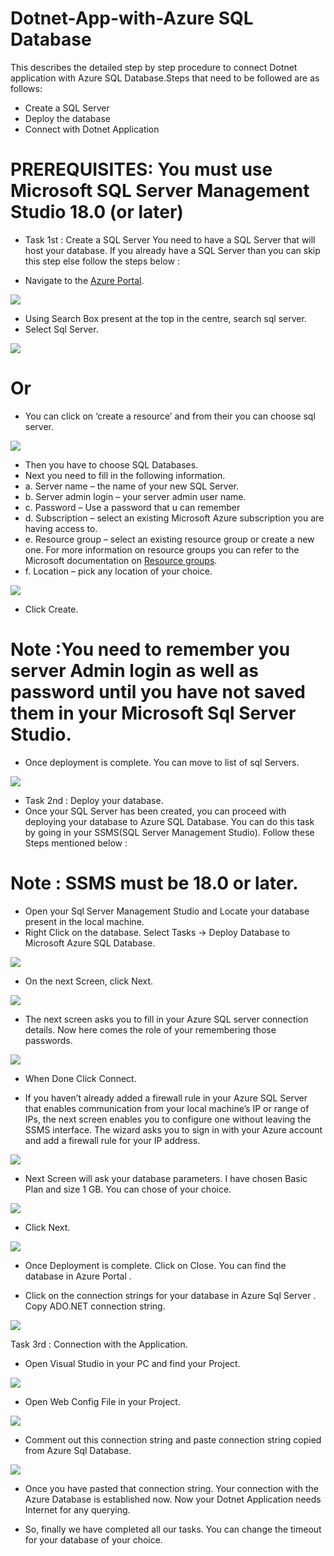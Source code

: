 # Dotnet-App-with-Azure SQL Database
This describes the detailed step by step procedure to connect Dotnet application with Azure SQL Database.Steps that need to be followed are as follows:
+	Create a SQL Server
+	Deploy the database
+	Connect with Dotnet Application
# PREREQUISITES: You must use Microsoft SQL Server Management Studio 18.0 (or later)
* Task 1st  : Create a SQL Server 
You need to have a SQL Server that will host your database. If you already have a SQL Server than you can skip this step else follow the steps below :
+	Navigate to the [Azure Portal](https://azure.microsoft.com/en-gb/).

![](https://github.com/DhruvKinger/Dotnet-App-with-Azure-/blob/master/Blog%20Folder/Screenshot%20(10).png)

+	Using Search Box present at the top in the centre, search sql server.
+	Select Sql Server.


![](https://github.com/DhruvKinger/Dotnet-App-with-Azure-/blob/master/Blog%20Folder/1st.png)

#                                               Or

+ You can click on ‘create a resource’ and from their you can choose sql server.

![](https://github.com/DhruvKinger/Dotnet-App-with-Azure-/blob/master/Blog%20Folder/Screenshot%20(11).png)

*	Then you have to choose SQL Databases.
*	Next you need to fill in the following information.
*  a.	Server name – the name of your new SQL Server.
*  b.	Server admin login –  your server admin user name.
*  c.	Password – Use a password that u can remember
*  d.	Subscription – select an existing Microsoft Azure subscription you are having access to.
*  e.	Resource group – select an existing resource group or create a new one. For more information on resource groups you can refer to the Microsoft documentation on  [Resource groups](https://docs.microsoft.com/en-us/azure/azure-resource-manager/resource-group-overview#resource-groups).
*  f.	Location – pick any location of your choice.

![](https://github.com/DhruvKinger/Dotnet-App-with-Azure-/blob/master/Blog%20Folder/Screenshot%20(12).png)

+	Click Create.

# Note :You need to remember you server Admin login as well as password until you have not saved them in your Microsoft Sql Server Studio.

+ Once deployment is complete. You can move to list of sql Servers.

![](https://github.com/DhruvKinger/Dotnet-App-with-Azure-/blob/master/Blog%20Folder/Screenshot%20(19).png)

* Task 2nd  : Deploy your database.
* Once your SQL Server has been created, you can proceed with deploying your database to Azure SQL Database. You can do this task by going in your SSMS(SQL Server Management Studio). Follow these Steps mentioned below :
# Note : SSMS must be 18.0 or later.
+	Open your Sql Server Management Studio and Locate your database present in the local machine.
+	Right Click on the database. Select Tasks -> Deploy Database to Microsoft Azure SQL Database.

![](https://github.com/DhruvKinger/Dotnet-App-with-Azure-/blob/master/Blog%20Folder/Screenshot%20(13).png)

+	On the next Screen, click Next.

![](https://github.com/DhruvKinger/Dotnet-App-with-Azure-/blob/master/Blog%20Folder/2nd.png)

+	The next screen asks you to fill in your Azure SQL server connection details. Now here comes the role of your remembering those passwords.

![](https://github.com/DhruvKinger/Dotnet-App-with-Azure-/blob/master/Blog%20Folder/Screenshot%20(14).png)

*	When Done Click Connect.

*	If you haven’t already added a firewall rule in your Azure SQL Server  that enables communication from your local machine’s IP or range of IPs, the next screen enables you to configure one without leaving the SSMS interface. The wizard asks you to sign in with your Azure account and add a firewall rule for your IP address.

![](https://github.com/DhruvKinger/Dotnet-App-with-Azure-/blob/master/Blog%20Folder/3rd.png)

*	Next Screen will ask your database parameters. I have chosen Basic Plan and size 1 GB. You can chose of your choice.

![](https://github.com/DhruvKinger/Dotnet-App-with-Azure-/blob/master/Blog%20Folder/Screenshot%20(15).png)

+	Click Next.


![](https://github.com/DhruvKinger/Dotnet-App-with-Azure-/blob/master/Blog%20Folder/Screenshot%20(16).png)

+	Once Deployment is complete. Click on Close. You can find the database in Azure Portal .

+	Click on the connection strings for your database in Azure Sql Server . Copy ADO.NET connection string.

![](https://github.com/DhruvKinger/Dotnet-App-with-Azure-/blob/master/Blog%20Folder/Screenshot%20(18).png)

Task 3rd : Connection with the Application.
+	Open Visual Studio in your PC and find your Project.

![](https://github.com/DhruvKinger/Dotnet-App-with-Azure-/blob/master/Blog%20Folder/Screenshot%20(20).png)

+ Open Web Config File in your Project.

![](https://github.com/DhruvKinger/Dotnet-App-with-Azure-/blob/master/Blog%20Folder/Screenshot%20(22).png)

*	Comment out this connection string and paste connection string copied from Azure Sql Database.

![](https://github.com/DhruvKinger/Dotnet-App-with-Azure-/blob/master/Blog%20Folder/4th.png)

*	Once you have pasted that connection string. Your connection with the Azure Database is established now. Now your Dotnet Application needs Internet for any querying.

*	So, finally we have completed all our tasks. You can change the timeout for your database of your choice.










